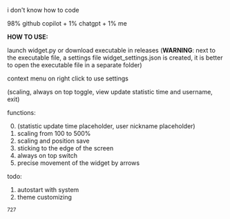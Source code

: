 i don't know how to code

98% github copilot + 1% chatgpt + 1% me

**HOW TO USE:**

launch widget.py or download executable in releases (**WARNING**: next to the executable file, a settings file widget_settings.json is created, it is better to open the executable file in a separate folder)

context menu on right click to use settings 

(scaling, always on top toggle, view update statistic time and username, exit)

functions:

0. (statistic update time placeholder, user nickname placeholder)
1. scaling from 100 to 500%
2. scaling and position save
3. sticking to the edge of the screen
4. always on top switch
5. precise movement of the widget by arrows

todo:
1. autostart with system
2. theme customizing

<sub>727</sub>
